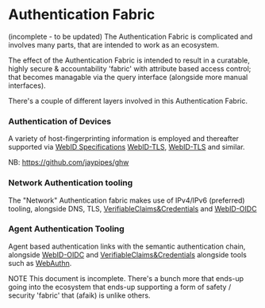 # Authentication Fabric

(incomplete - to be updated)
The Authentication Fabric is complicated and involves many parts, that are intended to work as an ecosystem.  

The effect of the Authentication Fabric is intended to result in a curatable, highly secure & accountability 'fabric' with attribute based access control; that becomes managable via the query interface (alongside more manual interfaces). 

There's a couple of different layers involved in this Authentication Fabric.

### Authentication of Devices
A variety of host-fingerprinting information is employed and thereafter supported via [WebID Specifications](WebID%20Specifications.md) [WebID-TLS](WebizenTechStack/CoreTechnologies/SemanticWeb/SemWeb-AUTH/WebID-TLS.md), [WebID-TLS](WebizenTechStack/CoreTechnologies/SemanticWeb/SemWeb-AUTH/WebID-TLS.md) and similar.  

NB: https://github.com/jaypipes/ghw
 
### Network Authentication tooling
The "Network" Authentication fabric makes use of IPv4/IPv6 (preferred) tooling, alongside DNS, TLS, [VerifiableClaims&Credentials](VerifiableClaims&Credentials.md) and [WebID-OIDC](WebizenTechStack/CoreTechnologies/SemanticWeb/SemWeb-AUTH/WebID-OIDC.md)

### Agent Authentication Tooling
Agent based authentication links with the semantic authentication chain, alongside [WebID-OIDC](WebizenTechStack/CoreTechnologies/SemanticWeb/SemWeb-AUTH/WebID-OIDC.md) and [VerifiableClaims&Credentials](VerifiableClaims&Credentials.md) alongside tools such as [WebAuthn](WebizenTechStack/WebizenApps/Webizen3.0Apps/WebizenAppSpec/WebSpec/WebPlatformTools/WebAuthn.md). 

NOTE
This document is incomplete.  There's a bunch more that ends-up going into the ecosystem that ends-up supporting a form of safety / security 'fabric' that (afaik) is unlike others.


